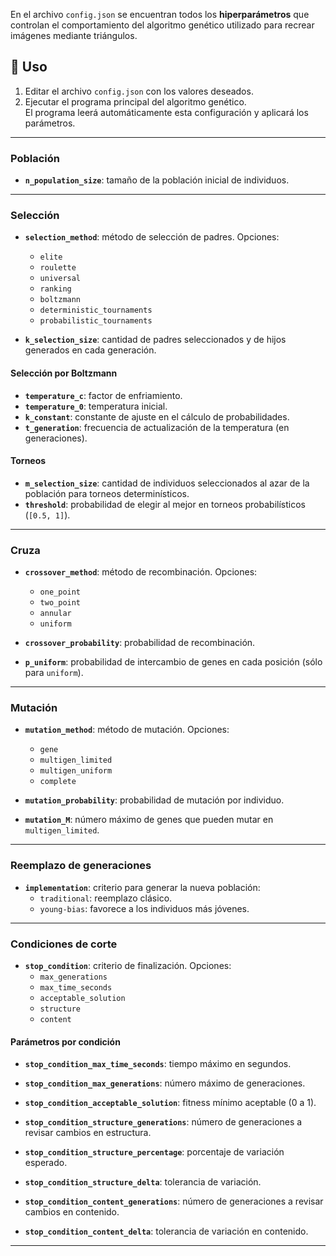 
En el archivo `config.json` se encuentran todos los **hiperparámetros** que controlan el comportamiento del algoritmo genético utilizado para recrear imágenes mediante triángulos.

## 📌 Uso
1. Editar el archivo `config.json` con los valores deseados.
2. Ejecutar el programa principal del algoritmo genético.  
   El programa leerá automáticamente esta configuración y aplicará los parámetros.

---

### Población
- **`n_population_size`**: tamaño de la población inicial de individuos.

---

### Selección
- **`selection_method`**: método de selección de padres. Opciones:
  - `elite`
  - `roulette`
  - `universal`
  - `ranking`
  - `boltzmann`
  - `deterministic_tournaments`
  - `probabilistic_tournaments`

- **`k_selection_size`**: cantidad de padres seleccionados y de hijos generados en cada generación.

#### Selección por Boltzmann
- **`temperature_c`**: factor de enfriamiento.
- **`temperature_0`**: temperatura inicial.
- **`k_constant`**: constante de ajuste en el cálculo de probabilidades.
- **`t_generation`**: frecuencia de actualización de la temperatura (en generaciones).

#### Torneos
- **`m_selection_size`**: cantidad de individuos seleccionados al azar de la población para torneos determinísticos.
- **`threshold`**: probabilidad de elegir al mejor en torneos probabilísticos (`[0.5, 1]`).

---

### Cruza
- **`crossover_method`**: método de recombinación. Opciones:
  - `one_point`
  - `two_point`
  - `annular`
  - `uniform`

- **`crossover_probability`**: probabilidad de recombinación.
- **`p_uniform`**: probabilidad de intercambio de genes en cada posición (sólo para `uniform`).

---

### Mutación
- **`mutation_method`**: método de mutación. Opciones:
  - `gene`
  - `multigen_limited`
  - `multigen_uniform`
  - `complete`

- **`mutation_probability`**: probabilidad de mutación por individuo.
- **`mutation_M`**: número máximo de genes que pueden mutar en `multigen_limited`.

---

### Reemplazo de generaciones
- **`implementation`**: criterio para generar la nueva población:
  - `traditional`: reemplazo clásico.
  - `young-bias`: favorece a los individuos más jóvenes.

---

### Condiciones de corte
- **`stop_condition`**: criterio de finalización. Opciones:
  - `max_generations`
  - `max_time_seconds`
  - `acceptable_solution`
  - `structure`
  - `content`

#### Parámetros por condición
- **`stop_condition_max_time_seconds`**: tiempo máximo en segundos.
- **`stop_condition_max_generations`**: número máximo de generaciones.
- **`stop_condition_acceptable_solution`**: fitness mínimo aceptable (0 a 1).

- **`stop_condition_structure_generations`**: número de generaciones a revisar cambios en estructura.
- **`stop_condition_structure_percentage`**: porcentaje de variación esperado.
- **`stop_condition_structure_delta`**: tolerancia de variación.

- **`stop_condition_content_generations`**: número de generaciones a revisar cambios en contenido.
- **`stop_condition_content_delta`**: tolerancia de variación en contenido.

---
